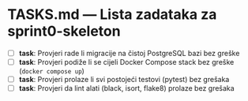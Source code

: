 # TASKS.md — Lista zadataka za sprint0-skeleton

- [ ] **task**: Provjeri rade li migracije na čistoj PostgreSQL bazi bez greške
- [ ] **task**: Provjeri podiže li se cijeli Docker Compose stack bez greške (`docker compose up`)
- [ ] **task**: Provjeri prolaze li svi postojeći testovi (pytest) bez grešaka
- [ ] **task**: Provjeri da lint alati (black, isort, flake8) prolaze bez grešaka
